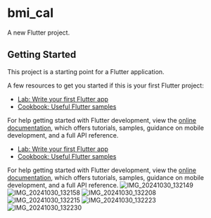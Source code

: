 # bmi_cal

A new Flutter project.

## Getting Started

This project is a starting point for a Flutter application.

A few resources to get you started if this is your first Flutter project:

- [Lab: Write your first Flutter app](https://docs.flutter.dev/get-started/codelab)
- [Cookbook: Useful Flutter samples](https://docs.flutter.dev/cookbook)

For help getting started with Flutter development, view the
[online documentation](https://docs.flutter.dev/), which offers tutorials,
samples, guidance on mobile development, and a full API reference.
- [Lab: Write your first Flutter app](https://docs.flutter.dev/get-started/codelab)
- [Cookbook: Useful Flutter samples](https://docs.flutter.dev/cookbook)

For help getting started with Flutter development, view the
[online documentation](https://docs.flutter.dev/), which offers tutorials,
samples, guidance on mobile development, and a full API reference.
![IMG_20241030_132149](https://github.com/user-attachments/assets/673866da-f6ea-4e84-9611-f3329b547b1e)
![IMG_20241030_132158](https://github.com/user-attachments/assets/83b8605a-4c4d-4332-ac7d-1bea0ef88981)
![IMG_20241030_132208](https://github.com/user-attachments/assets/db1b7303-5d1b-4e60-b086-e11e13f92605)
![IMG_20241030_132215](https://github.com/user-attachments/assets/2102b96a-ce66-490b-87b2-266b1fb359f3)
![IMG_20241030_132223](https://github.com/user-attachments/assets/1febc851-b51d-42ad-ba65-3bf240e0c67f)
![IMG_20241030_132230](https://github.com/user-attachments/assets/6b7901a1-fcac-4a8b-918e-0e3147d0d52f)
